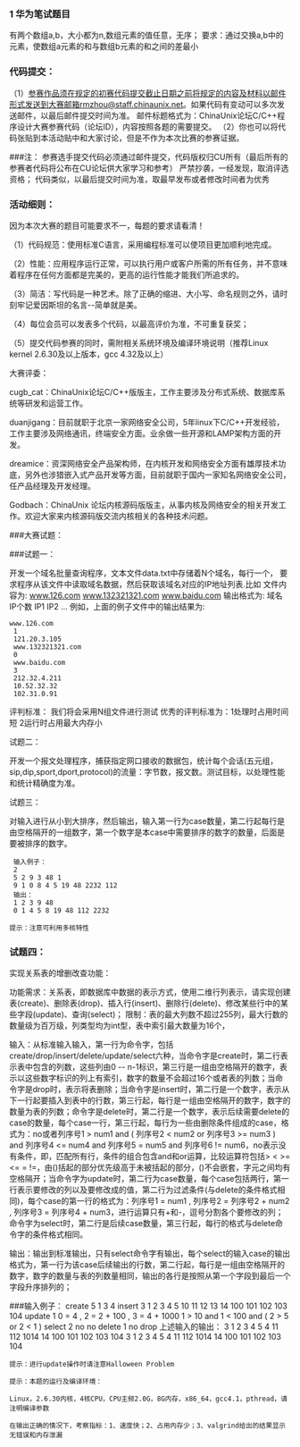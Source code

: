 ### 1 华为笔试题目
有两个数组a,b，大小都为n,数组元素的值任意，无序；
 要求：通过交换a,b中的元素，使数组a元素的和与数组b元素的和之间的差最小


### 代码提交：
 （1）参赛作品须在规定的初赛代码提交截止日期之前将规定的内容及材料以邮件形式发送到大赛邮箱rmzhou@staff.chinaunix.net。如果代码有变动可以多次发送邮件，以最后邮件提交时间为准。
 邮件标题格式为：ChinaUnix论坛C/C++程序设计大赛参赛代码（论坛ID），内容按照各题的需要提交。
 （2）你也可以将代码张贴到本活动贴中和大家讨论，但是不作为本次比赛的参赛证据。
 
###注：
 参赛选手提交代码必须通过邮件提交，代码版权归CU所有（最后所有的参赛者代码将公布在CU论坛供大家学习和参考）
 严禁抄袭，一经发现，取消评选资格；
 代码类似，以最后提交时间为准，取最早发布或者修改时间者为优秀
 


### 活动细则：
 
因为本次大赛的题目可能要求不一，每题的要求请看清！
 
（1）代码规范：使用标准C语言，采用编程标准可以使项目更加顺利地完成。

（2）性能：应用程序运行正常，可以执行用户或客户所需的所有任务，并不意味着程序在任何方面都是完美的，更高的运行性能才能我们所追求的。

（3）简洁：写代码是一种艺术。除了正确的缩进、大小写、命名规则之外，请时刻牢记爱因斯坦的名言--简单就是美。

 （4）每位会员可以发表多个代码，以最高评价为准，不可重复获奖；

 （5）提交代码参赛的同时，需附相关系统环境及编译环境说明（推荐Linux kernel 2.6.30及以上版本，gcc 4.32及以上）
 
大赛评委：
 
cugb_cat：ChinaUnix论坛C/C++版版主，工作主要涉及分布式系统、数据库系统等研发和运营工作。
 
duanjigang：目前就职于北京一家网络安全公司，5年linux下C/C++开发经验，工作主要涉及网络通讯，终端安全方面。业余做一些开源和LAMP架构方面的开发。
 
dreamice：资深网络安全产品架构师，在内核开发和网络安全方面有雄厚技术功底，另外也涉猎嵌入式产品开发等方面，目前就职于国内一家知名网络安全公司，任产品经理及开发经理。
 
Godbach：ChinaUnix 论坛内核源码版版主，从事内核及网络安全的相关开发工作。欢迎大家来内核源码版交流内核相关的各种技术问题。
 
###大赛试题：
 
###试题一：

开发一个域名批量查询程序，文本文件data.txt中存储着N个域名，每行一个，
 要求程序从该文件中读取域名数据，然后获取该域名对应的IP地址列表.比如
	 文件内容为:
	 www.126.com
	 www.132321321.com
	 www.baidu.com
	 输出格式为:
	 域名
	 IP个数
	 IP1
	 IP2
	 ...
	 例如，上面的例子文件中的输出结果为:
	 
	www.126.com
	 1
	 121.20.3.105
	 www.132321321.com
	 0
	 www.baidu.com
	 3
	 212.32.4.211
	 10.52.32.32
	 102.31.0.91
 

评判标准：
 我们将会采用N组文件进行测试
 优秀的评判标准为：1处理时占用时间短 2运行时占用最大内存小


 试题二：
 

开发一个报文处理程序，捕获指定网口接收的数据包，统计每个会话(五元组，sip,dip,sport,dport,protocol)的流量：字节数，报文数。测试目标，以处理性能和统计精确度为准。


 试题三：
 

对输入进行从小到大排序，然后输出，输入第一行为case数量，第二行起每行是由空格隔开的一组数字，第一个数字是本case中需要排序的数字的数量，后面是要被排序的数字。

	 输入例子：
	 2
	 5 2 9 3 48 1
	 9 1 0 8 4 5 19 48 2232 112
	 输出：
	 1 2 3 9 48
	 0 1 4 5 8 19 48 112 2232
	 
	提示：注意可利用多核特性


### 试题四：
 

实现关系表的增删改查功能：

 功能需求：关系表，即数据库中数据的表示方式，使用二维行列表示，请实现创建表(create)、删除表(drop)、插入行(insert)、删除行(delete)、修改某些行中的某些字段(update)、查询(select)；
 限制：表的最大列数不超过255列，最大行数的数量级为百万级，列类型均为int型，表中索引最大数量为16个，

 输入：从标准输入输入，第一行为命令字，包括create/drop/insert/delete/update/select六种，当命令字是create时，第二行表示表中包含的列数，这些列由0 -- n-1标识，第三行是一组由空格隔开的数字，表示以这些数字标识的列上有索引，数字的数量不会超过16个或者表的列数；当命令字是drop时，表示将表删除；当命令字是insert时，第二行是一个数字，表示从下一行起要插入到表中的行数，第三行起，每行是一组由空格隔开的数字，数字的数量为表的列数；命令字是delete时，第二行是一个数字，表示后续需要delete的case的数量，每个case一行，第三行起，每行为一些由删除条件组成的case，格式为：no或者列序号1 > num1 and ( 列序号2 < num2 or 列序号3 >= num3 ) and 列序号4 <= num4 and 列序号5 = num5 and 列序号6 != num6，no表示没有条件，即，匹配所有行，条件的组合包含and和or运算，比较运算符包括> < >= <= = !=，由()括起的部分优先级高于未被括起的部分，()不会嵌套，字元之间均有空格隔开；当命令字为update时，第二行为case数量，每个case包括两行，第一行表示要修改的列以及要修改成的值，第二行为过滤条件(与delete的条件格式相同)，每个case的第一行的格式为：列序号1 = num1 , 列序号2 = 列序号2 + num2 , 列序号3 = 列序号4 + num3，进行运算只有+和-，逗号分割各个要修改的列；命令字为select时，第二行是后续case数量，第三行起，每行的格式与delete命令字的条件格式相同。

 输出：输出到标准输出，只有select命令字有输出，每个select的输入case的输出格式为，第一行为该case后续输出的行数，第二行起，每行是一组由空格隔开的数字，数字的数量与表的列数量相同，输出的各行是按照从第一个字段到最后一个字段升序排列的；
 
###输入例子：
	 create
	 5
	 1 3 4
	 insert
	 3
	 1 2 3 4 5
	 10 11 12 13 14
	 100 101 102 103 104
	 update
	 1
	 0 = 4 , 2 = 2 + 100 , 3 = 4 + 1000
	 1 > 10 and 1 < 100 and ( 2 > 5 or 2 < 1 )
	 select
	 2
	 no
	 no
	 delete
	 1
	 no
	 drop
	 上述输入的输出：
	 3
	 1 2 3 4 5
	 4 11 112 1014 14
	 100 101 102 103 104
	 3
	 1 2 3 4 5
	 4 11 112 1014 14
	 100 101 102 103 104
	 
	提示：进行update操作时请注意Halloween Problem
	 
	提示：本题的运行及编译环境：
	 
	Linux，2.6.30内核，4核CPU，CPU主频2.0G，8G内存，x86_64，gcc4.1，pthread，请注明编译参数
	 
	在输出正确的情况下，考察指标：1、速度快；2、占用内存少；3、valgrind给出的结果显示无错误和内存泄漏
